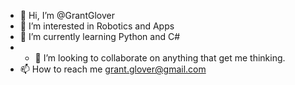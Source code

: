 - 👋 Hi, I’m @GrantGlover
- 👀 I’m interested in Robotics and Apps
- 🌱 I’m currently learning Python and C#
- - 💞️ I’m looking to collaborate on anything that get me thinking.
- 📫 How to reach me grant.glover@gmail.com

<!---
GrantGlover/GrantGlover is a ✨ special ✨ repository because its `README.md` (this file) appears on your GitHub profile.
You can click the Preview link to take a look at your changes.
--->
